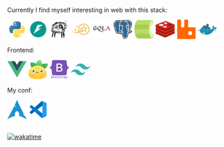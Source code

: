 <!-- <div>
    <img src="https://github-readme-stats.vercel.app/api?username=edpyt&hide_border=false&theme=nord&border_radius=0&card_width=500" height="170"/>
</div> -->


<!-- ![line](https://capsule-render.vercel.app/api?type=rect&color=gradient&height=1) -->


Currently I find myself interesting in web with this stack:

<div>
    <img alt="python" src="assets/backend/python-original.svg" width="45" height="45"/>
    <img alt="fastapi" src="assets/backend/fastapi.svg" width="45" height="45"/>
    <img alt="blacksheep" src="assets/backend/blacksheep.svg" width="45" height="45"/>
    <img alt="litestar" src="assets/backend/litestar.svg" width="45" height="45"/>
    <img alt="sqlalchemy" src="assets/backend/sqlalchemy.svg" width="45" height="45"/>
    <img alt="postgresql" src="assets/backend/postgresql.svg" width="45" height="45"/>
    <img alt="celery" src="assets/backend/celery.svg" width="45" height="45"/>
    <img alt="redis" src="assets/backend/redis.svg" width="45" height="45"/>
    <img alt="rabbitmq" src="assets/backend/rabbitmq.svg" width="45" height="45"/>
    <img alt="docker" src="assets/devops/docker.svg" width="45" height="45"/>
</div>

Frontend:

<div>
    <img alt="vue" src="assets/frontend/vue.svg" width="45" height="45"/>
    <img alt="pinia" src="assets/frontend/pinia.svg" width="45" height="45"/>
    <img alt="bootstrap" src="assets/frontend/bootstrap.svg" width="45" height="45"/>
    <img alt="tailwind" src="assets/frontend/tailwind.svg" width="45" height="45"/>
</div>


My conf:

<div style="padding: 0 0 15px">
    <img alt="iusearchbtw" src="assets/stack/arch.svg" width="45" height="45"/>
    <img alt="vscode" src="assets/stack/vscode.svg" width="45" height="45"/>
</div>

[![wakatime](https://wakatime.com/badge/user/1770871d-539e-4acc-85db-976dae244f9c.svg)](https://wakatime.com/@1770871d-539e-4acc-85db-976dae244f9c)
